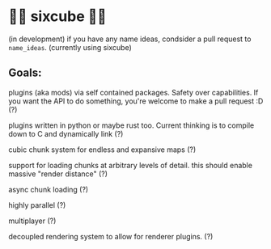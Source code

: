 # 🦆🐍 sixcube 🦀🐝

(in development)
if you have any name ideas, condsider a pull request to `name_ideas`. (currently using sixcube)


## Goals:

plugins (aka mods) via self contained packages. Safety over capabilities. If you want the API to do something, you're welcome to make a pull request :D (?)

plugins written in python or maybe rust too. Current thinking is to compile down to C and dynamically link (?)

cubic chunk system for endless and expansive maps (?)

support for loading chunks at arbitrary levels of detail. this should enable massive "render distance" (?)

async chunk loading (?)

highly parallel (?)

multiplayer (?)

decoupled rendering system to allow for renderer plugins. (?)
